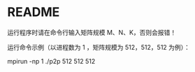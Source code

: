 # README

运行程序时请在命令行输入矩阵规模 M、N、K，否则会报错！

运行命令示例（以进程数为 1 ，矩阵规模为 512，512，512 为例）：

mpirun -np 1 ./p2p 512 512 512